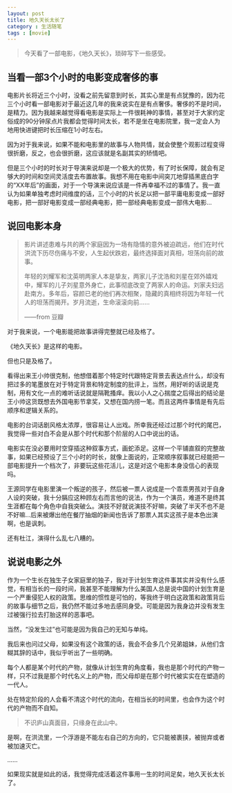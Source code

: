 ```yaml
---
layout: post
title: 地久天长太长了
category : 生活随笔
tags : [movie]
---
```


>今天看了一部电影，《地久天长》，琐碎写下一些感受。
>


## 当看一部3个小时的电影变成奢侈的事

电影片长将近三个小时，没看之前先留意到时长，其实心里是有点犹豫的，因为花三个小时看一部电影对于最近这几年的我来说实在是有点奢侈。奢侈的不是时间，是精力。因为我越来越觉得看电影是实际上一件很耗神的事情，甚至对于大家约定俗成的90分钟尿点片我都会觉得时间太长，若不是坐在电影院里，我一定会人为地用快进键把时长压缩在1小时左右。

因为对于我来说，如果不能和电影里的故事与人物共情，就会使整个观影过程变得很折磨，反之，也会很折磨，这应该就是名副其实的矫情吧。

但是三个小时的时长对于导演来说却是一个极大的优势，有了时长保障，就会有足够大的时间和空间灵活度去布置故事。我想不用在电影中间突兀地穿插黑底白字的“XX年后”的画面，对于一个导演来说应该是一件再幸福不过的事情了。我一直认为如果单独考虑时间维度的话，三个小时的片长足以把一部平庸电影变成一部好电影，把一部好电影变成一部经典电影，把一部经典电影变成一部伟大电影...

## 说回电影本身

>影片讲述患难与共的两个家庭因为一场有隐情的意外被迫疏远，他们在时代洪流下历尽伤痛与不安，人生起伏跌宕，最终选择面对真相，坦荡向前的故事。
>
>年轻的刘耀军和沈英明两家人本是挚友，两家儿子沈浩和刘星在郊外嬉戏中，耀军的儿子刘星意外身亡，此事彻底改变了两家人的命运。刘家夫妇远赴南方。多年后，容颜已老的他们再次相聚，隐藏的真相终将因为年轻一代人的坦荡而揭开。岁月流逝，生命滚滚向前……
>
> ——from 豆瓣

对于我来说，一个电影能把故事讲得完整就已经及格了。

《地久天长》是这样的电影。

但也只是及格了。

看得出来王小帅很克制，他想借着那个特定时代跟特定背景去表达点什么，却没有把过多的笔墨放在对于特定背景和特定制度的批评上，当然，用好听的话说是克制，用有文化一点的难听话说就是隔靴搔痒。我以小人之心揣度之后得出的结论是王小帅这货既想去外国电影节拿奖，又想在国内捞一笔。而且这两件事情是有先后顺序和逻辑关系的。

电影的台词话剧风格太浓厚，很容易让人出戏。所幸我还经过过那个时代的尾巴，我觉得一些对白不会是从那个时代和那个阶层的人口中说出的话。

电影实在没必要用时空穿插这种叙事方式，画蛇添足。这样一个平铺直叙的完整故事，如果已经预设了三个小时的时长，就像上面说的，正常顺序叙事就已经能把一部电影提升一个档次了，非要玩这些花活儿，这是对这个电影本身没信心的表现吗。

王源同学在电影里演一个叛逆的孩子，然后被一票人说成是一个乖乖男孩对于自身人设的突破，我十分膈应这种顾左右而言他的说法，作为一个演员，难道不是终其生涯都在每个角色中自我突破么。演技不好就说演技不好嘛，突破了半天不也不是不好嘛...后来被爆出他在餐厅抽烟的新闻也告诉了那票人其实这孩子是本色出演啊，也是讽刺。

还有杜江，演得什么乱七八糟的。

## 说说电影之外

作为一个生长在独生子女家庭里的独子，我对于计划生育这件事其实并没有什么感觉，有相当长的一段时间，我甚至不能理解为什么美国人总是说中国的计划生育是一个严重侵犯人权的政策。思维的惯性是可怕的，等我终于明白这政策和政策背后的故事与细节之后，我仍然不能过多地去感同身受。可能是因为我身边并没有发生过被强行拉去打胎这样的恶事吧。

当然，“没发生过”也可能是因为我自己的无知与单纯。

我后来也问过父母，如果没有这个政策的话，我会不会多几个兄弟姐妹，从他们含糊其辞的话中，我似乎听出了一些明确。

每个人都是某个时代的产物，就像从计划生育的角度看，我也是那个时代的产物一样，只不过我是那个时代名义上的产物，而父母却是在那个时代被实实在在塑造的一代人。

处在特定阶段的人会看不清这个时代的流向，在相当长的时间里，也会作为这个时代的产物而不自知。

>不识庐山真面目，只缘身在此山中。

是啊，在洪流里，一个浮游是不能左右自己的方向的，它只能被裹挟，被抛弃或者被加速灭亡。

……

如果现实就是如此的话，我觉得完成活着这件事用一生的时间足矣，地久天长太长了。
